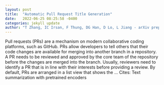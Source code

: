 ```yaml
---
layout: post
title:  "Automatic Pull Request Title Generation"
date:   2022-06-25 08:25:58 -0400
categories: jekyll update
author: "T Zhang, IC Irsan, F Thung, DG Han, D Lo, L Jiang - arXiv preprint arXiv:2206.10430, 2022"
---
```

Pull requests (PRs) are a mechanism on modern collaborative coding platforms, such as GitHub. PRs allow developers to tell others that their code changes are available for merging into another branch in a repository. A PR needs to be reviewed and approved by the core team of the repository before the changes are merged into the branch. Usually, reviewers need to identify a PR that is in line with their interests before providing a review. By default, PRs are arranged in a list view that shows the …
Cites: ‪Text summarization with pretrained encoders‬  
